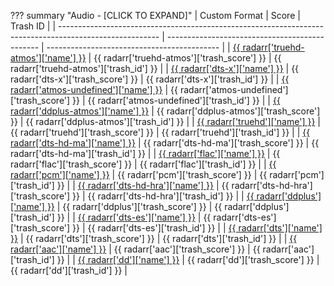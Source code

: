 ??? summary "Audio - [CLICK TO EXPAND]"
    | Custom Format                                                                                           | Score                                          | Trash ID                                    |
    | ------------------------------------------------------------------------------------------------------- | ---------------------------------------------- | ------------------------------------------- |
    | [{{ radarr['truehd-atmos']['name'] }}](/Radarr/Radarr-collection-of-custom-formats/#truehd-atmos)       | {{ radarr['truehd-atmos']['trash_score'] }}    | {{ radarr['truehd-atmos']['trash_id'] }}    |
    | [{{ radarr['dts-x']['name'] }}](/Radarr/Radarr-collection-of-custom-formats/#dts-x)                     | {{ radarr['dts-x']['trash_score'] }}           | {{ radarr['dts-x']['trash_id'] }}           |
    | [{{ radarr['atmos-undefined']['name'] }}](/Radarr/Radarr-collection-of-custom-formats/#atmos-undefined) | {{ radarr['atmos-undefined']['trash_score'] }} | {{ radarr['atmos-undefined']['trash_id'] }} |
    | [{{ radarr['ddplus-atmos']['name'] }}](/Radarr/Radarr-collection-of-custom-formats/#ddplus-atmos)       | {{ radarr['ddplus-atmos']['trash_score'] }}    | {{ radarr['ddplus-atmos']['trash_id'] }}    |
    | [{{ radarr['truehd']['name'] }}](/Radarr/Radarr-collection-of-custom-formats/#truehd)                   | {{ radarr['truehd']['trash_score'] }}          | {{ radarr['truehd']['trash_id'] }}          |
    | [{{ radarr['dts-hd-ma']['name'] }}](/Radarr/Radarr-collection-of-custom-formats/#dts-hd-ma)             | {{ radarr['dts-hd-ma']['trash_score'] }}       | {{ radarr['dts-hd-ma']['trash_id'] }}       |
    | [{{ radarr['flac']['name'] }}](/Radarr/Radarr-collection-of-custom-formats/#flac)                       | {{ radarr['flac']['trash_score'] }}            | {{ radarr['flac']['trash_id'] }}            |
    | [{{ radarr['pcm']['name'] }}](/Radarr/Radarr-collection-of-custom-formats/#pcm)                         | {{ radarr['pcm']['trash_score'] }}             | {{ radarr['pcm']['trash_id'] }}             |
    | [{{ radarr['dts-hd-hra']['name'] }}](/Radarr/Radarr-collection-of-custom-formats/#dts-hd-hra)           | {{ radarr['dts-hd-hra']['trash_score'] }}      | {{ radarr['dts-hd-hra']['trash_id'] }}      |
    | [{{ radarr['ddplus']['name'] }}](/Radarr/Radarr-collection-of-custom-formats/#ddplus)                   | {{ radarr['ddplus']['trash_score'] }}          | {{ radarr['ddplus']['trash_id'] }}          |
    | [{{ radarr['dts-es']['name'] }}](/Radarr/Radarr-collection-of-custom-formats/#dts-es)                   | {{ radarr['dts-es']['trash_score'] }}          | {{ radarr['dts-es']['trash_id'] }}          |
    | [{{ radarr['dts']['name'] }}](/Radarr/Radarr-collection-of-custom-formats/#dts)                         | {{ radarr['dts']['trash_score'] }}             | {{ radarr['dts']['trash_id'] }}             |
    | [{{ radarr['aac']['name'] }}](/Radarr/Radarr-collection-of-custom-formats/#aac)                         | {{ radarr['aac']['trash_score'] }}             | {{ radarr['aac']['trash_id'] }}             |
    | [{{ radarr['dd']['name'] }}](/Radarr/Radarr-collection-of-custom-formats/#dd)                           | {{ radarr['dd']['trash_score'] }}              | {{ radarr['dd']['trash_id'] }}              |
